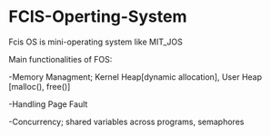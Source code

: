 # FCIS-Operting-System
Fcis OS is mini-operating system like MIT_JOS 

Main functionalities of FOS:

-Memory Managment; Kernel Heap[dynamic allocation], User Heap [malloc(), free()]

-Handling Page Fault

-Concurrency; shared variables across programs, semaphores
